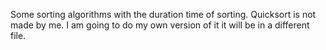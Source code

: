 Some sorting algorithms with the duration time of sorting. Quicksort is not made by me. I am going to do my own version of it
it will be in a different file.
